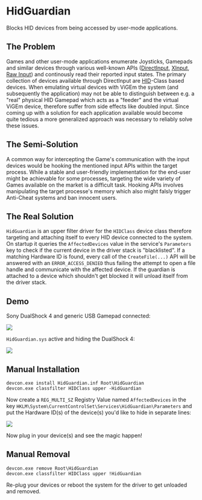 # HidGuardian
Blocks HID devices from being accessed by user-mode applications.

## The Problem
Games and other user-mode applications enumerate Joysticks, Gamepads and similar devices through various well-known APIs ([DirectInput](https://msdn.microsoft.com/en-us/library/windows/desktop/ee416842(v=vs.85).aspx), [XInput](https://msdn.microsoft.com/en-us/library/windows/desktop/hh405053(v=vs.85).aspx), [Raw Input](https://msdn.microsoft.com/en-us/library/windows/desktop/ms645536(v=vs.85).aspx)) and continously read their reported input states. The primary collection of devices available through DirectInput are [HID](https://en.wikipedia.org/wiki/Human_interface_device)-Class based devices. When emulating virtual devices with ViGEm the system (and subsequently the application) may not be able to distinguish between e.g. a "real" physical HID Gamepad which acts as a "feeder" and the virtual ViGEm device, therefore suffer from side effects like doubled input. Since coming up with a solution for each application available would become quite tedious a more generalized approach was necessary to reliably solve these issues.

## The Semi-Solution
A common way for intercepting the Game's communication with the input devices would be hooking the mentioned input APIs within the target process. While a stable and user-friendly implementation for the end-user might be achievable for some processes, targeting the wide variety of Games available on the market is a difficult task. Hooking APIs involves manipulating the target processe's memory which also might falsly trigger Anti-Cheat systems and ban innocent users.

## The Real Solution
`HidGuardian` is an upper filter driver for the `HIDClass` device class therefore targeting and attaching itself to every HID device connected to the system. On startup it queries the `AffectedDevices` value in the service's `Parameters` key to check if the current device in the driver stack is "blacklisted". If a matching Hardware ID is found, every call of the `CreateFile(...)` API will be answered with an `ERROR_ACCESS_DENIED` thus failing the attempt to open a file handle and communicate with the affected device. If the guardian is attached to a device which shouldn't get blocked it will unload itself from the driver stack.

## Demo
Sony DualShock 4 and generic USB Gamepad connected:

![](http://content.screencast.com/users/Nefarius/folders/Snagit/media/f7532345-da15-41f8-b403-1d3c42ace1a9/11.19.2016-19.33.png)

`HidGuardian.sys` active and hiding the DualShock 4:

![](http://content.screencast.com/users/Nefarius/folders/Snagit/media/08741f7b-8272-4d16-9c18-0376f716dc42/11.19.2016-19.28.png)

## Manual Installation
```
devcon.exe install HidGuardian.inf Root\HidGuardian
devcon.exe classfilter HIDClass upper -HidGuardian
```
Now create a `REG_MULTI_SZ` Registry Value named `AffectedDevices` in the key `HKLM\System\CurrentControlSet\Services\HidGuardian\Parameters` and put the Hardware ID(s) of the device(s) you'd like to hide in separate lines:

![](http://content.screencast.com/users/Nefarius/folders/Snagit/media/9dcbc48b-3b38-4a78-b3ca-f72155ab33ca/11.21.2016-19.21.png)

Now plug in your device(s) and see the magic happen!

## Manual Removal
```
devcon.exe remove Root\HidGuardian
devcon.exe classfilter HIDClass upper !HidGuardian
```
Re-plug your devices or reboot the system for the driver to get unloaded and removed.
